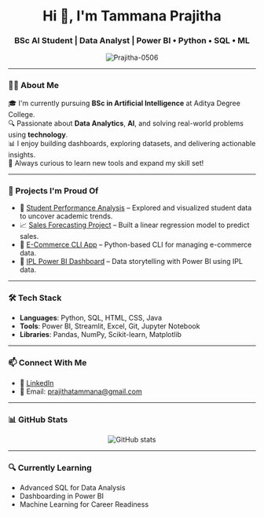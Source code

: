 <h1 align="center">Hi 👋, I'm Tammana Prajitha</h1>
<h3 align="center">BSc AI Student | Data Analyst | Power BI • Python • SQL • ML</h3>

<p align="center">
  <img src="https://komarev.com/ghpvc/?username=Prajitha-0506&label=Profile%20views&color=0e75b6&style=flat" alt="Prajitha-0506" />
</p>

---

### 👩‍💻 About Me

🎓 I'm currently pursuing **BSc in Artificial Intelligence** at Aditya Degree College.  
🔍 Passionate about **Data Analytics**, **AI**, and solving real-world problems using **technology**.  
📊 I enjoy building dashboards, exploring datasets, and delivering actionable insights.  
🧠 Always curious to learn new tools and expand my skill set!

---

### 💼 Projects I'm Proud Of

- 🔎 [Student Performance Analysis](https://github.com/Prajitha-0506/Student-performance-analytics) – Explored and visualized student data to uncover academic trends.
- 📈 [Sales Forecasting Project](https://github.com/Prajitha-0506/sales-forecasting) – Built a linear regression model to predict sales.
- 🛒 [E-Commerce CLI App](https://github.com/Prajitha-0506/ecommerce-insights) – Python-based CLI for managing e-commerce data.
- 🏏 [IPL Power BI Dashboard](https://github.com/Prajitha-0506/ipl-powerbi-project) – Data storytelling with Power BI using IPL data.

---

### 🛠️ Tech Stack

- **Languages**: Python, SQL, HTML, CSS, Java
- **Tools**: Power BI, Streamlit, Excel, Git, Jupyter Notebook
- **Libraries**: Pandas, NumPy, Scikit-learn, Matplotlib

---

### 📫 Connect With Me

- 💼 [LinkedIn](https://www.linkedin.com/in/tammana-prajitha-24a5ab298/)
- 📧 Email: prajithatammana@gmail.com

---

### 📊 GitHub Stats

<p align="center">
  <img src="https://github-readme-stats.vercel.app/api?username=Prajitha-0506&show_icons=true&theme=radical" alt="GitHub stats" />
</p>

---

### 🔍 Currently Learning

- Advanced SQL for Data Analysis  
- Dashboarding in Power BI  
- Machine Learning for Career Readiness  
